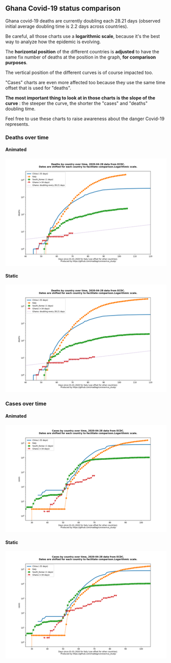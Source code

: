 ## Ghana Covid-19 status comparison 

Ghana covid-19 deaths are currently doubling each 28.21 days (observed initial average doubling time is 2.2 days across countries).



Be careful, all those charts use a **logarithmic scale**, because it's the best way to analyze how the epidemic is evolving.
 
The **horizontal position** of the different countries is **adjusted** to have the same fix number of deaths at the position in the graph, **for comparison purposes**.

The vertical position of the different curves is of course impacted too.

"Cases" charts are even more affected too because they use the same time offset that is used for "deaths".

**The most important thing to look at in those charts is the slope of the curve** : the steeper the curve, the shorter the "cases" and "deaths" doubling time.

Feel free to use these charts to raise awareness about the danger Covid-19 represents. 


 
### Deaths over time
 
#### Animated
![Ghana covid-19 deaths animated chart](https://raw.githubusercontent.com/madlag/coronavirus_study/master/notebooks/graphs/2020-04-28/countries/Ghana/2020-04-28_Ghana_deaths.gif "Ghana covid-19 deaths animated chart")   
 
#### Static
![Ghana covid-19 deaths static chart](https://raw.githubusercontent.com/madlag/coronavirus_study/master/notebooks/graphs/2020-04-28/countries/Ghana/2020-04-28_Ghana_deaths.png "Ghana covid-19 deaths static chart")   

 
### Cases over time
 
#### Animated
![Ghana covid-19 cases animated chart](https://raw.githubusercontent.com/madlag/coronavirus_study/master/notebooks/graphs/2020-04-28/countries/Ghana/2020-04-28_Ghana_cases.gif "Ghana covid-19 cases animated chart")   
 
#### Static
![Ghana covid-19 cases static chart](https://raw.githubusercontent.com/madlag/coronavirus_study/master/notebooks/graphs/2020-04-28/countries/Ghana/2020-04-28_Ghana_cases.png "Ghana covid-19 cases static chart")   

